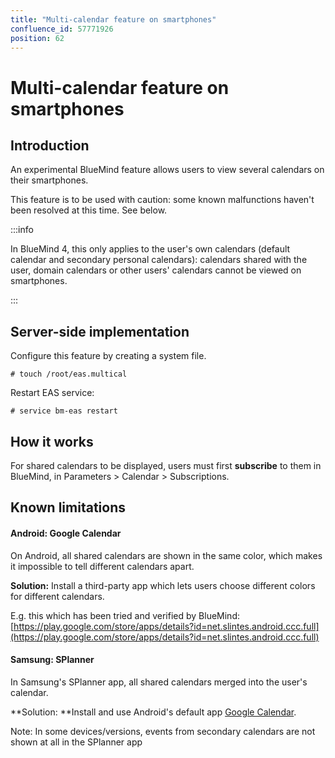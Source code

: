 ```yaml
---
title: "Multi-calendar feature on smartphones"
confluence_id: 57771926
position: 62
---
```

# Multi-calendar feature on smartphones


## Introduction

An experimental BlueMind feature allows users to view several calendars on their smartphones.

This feature is to be used with caution: some known malfunctions haven't been resolved at this time. See below.


:::info

In BlueMind 4, this only applies to the user's own calendars (default calendar and secondary personal calendars): calendars shared with the user, domain calendars or other users' calendars cannot be viewed on smartphones.

:::

## Server-side implementation

Configure this feature by creating a system file.


```
# touch /root/eas.multical
```


Restart EAS service:


```
# service bm-eas restart
```


## How it works

For shared calendars to be displayed, users must first **subscribe** to them in BlueMind, in Parameters > Calendar > Subscriptions.

## Known limitations

#### Android: Google Calendar

On Android, all shared calendars are shown in the same color, which makes it impossible to tell different calendars apart.

**Solution:** Install a third-party app which lets users choose different colors for different calendars.

E.g. this which has been tried and verified by BlueMind: [https://play.google.com/store/apps/details?id=net.slintes.android.ccc.full](https://play.google.com/store/apps/details?id=net.slintes.android.ccc.full)

#### Samsung: SPlanner

In Samsung's SPlanner app, all shared calendars merged into the user's calendar.

**Solution: **Install and use Android's default app [Google Calendar](https://play.google.com/store/apps/details?id=com.google.android.calendar).

Note: In some devices/versions, events from secondary calendars are not shown at all in the SPlanner app

